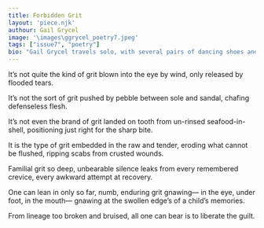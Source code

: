 ```yaml
---
title: Forbidden Grit
layout: 'piece.njk'
authour: Gail Grycel
image: '\images\ggrycel_poetry7.jpeg'
tags: ["issue7", "poetry"]
bio: "Gail Grycel travels solo, with several pairs of dancing shoes and hiking boots. Her writing responds to the details of place—inner and outer landscape, and has been included in Vermont's PoemCity, Anthology of Women's Voices by These Fragile Lilacs Press, Writers Cafe Magazine, S/tick Magazine, and Burning House Press. When not on the road honkytonkin’ to Texas two-step bands or hiking in the high mountains of the United States, she lives in her self-built straw bale home and works as a custom cabinetmaker and teacher of women."
---
```


It’s not quite the kind of grit
blown into the eye by wind,
only released by flooded tears.

It’s not the sort of grit
pushed by pebble
between sole and sandal,
chafing defenseless flesh.

It’s not even the brand of grit
landed on tooth from un-rinsed
seafood-in-shell, positioning
just right for the sharp bite.

It is the type of grit
embedded in the raw and tender,
eroding what cannot be flushed,
ripping scabs from crusted wounds.

Familial grit so deep,
unbearable silence leaks
from every remembered crevice,
every awkward attempt at recovery.

One can lean in only so far,
numb, enduring grit gnawing—
in the eye, under foot, in the mouth—
gnawing at the swollen edge’s
of a child’s memories.

From lineage too broken and bruised,
all one can bear
is to liberate the guilt.
